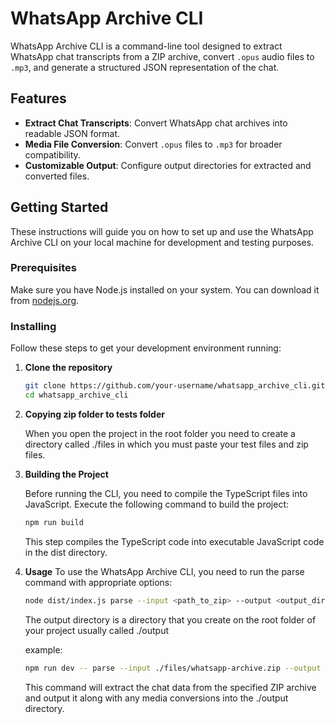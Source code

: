 # WhatsApp Archive CLI

WhatsApp Archive CLI is a command-line tool designed to extract WhatsApp chat transcripts from a ZIP archive, convert `.opus` audio files to `.mp3`, and generate a structured JSON representation of the chat.

## Features

- **Extract Chat Transcripts**: Convert WhatsApp chat archives into readable JSON format.
- **Media File Conversion**: Convert `.opus` files to `.mp3` for broader compatibility.
- **Customizable Output**: Configure output directories for extracted and converted files.

## Getting Started

These instructions will guide you on how to set up and use the WhatsApp Archive CLI on your local machine for development and testing purposes.

### Prerequisites

Make sure you have Node.js installed on your system. You can download it from [nodejs.org](https://nodejs.org/).

### Installing

Follow these steps to get your development environment running:

1. **Clone the repository**

   ```bash
   git clone https://github.com/your-username/whatsapp_archive_cli.git
   cd whatsapp_archive_cli
   ```

2. **Copying zip folder to tests folder**

   When you open the project in the root folder you need to create a directory called ./files in which you must paste your test files and zip files.

3. **Building the Project**

   Before running the CLI, you need to compile the TypeScript files into JavaScript. Execute the following command to build the project:

   ```bash
   npm run build
   ```

   This step compiles the TypeScript code into executable JavaScript code in the dist directory.

4. **Usage**
   To use the WhatsApp Archive CLI, you need to run the parse command with appropriate options:

   ```bash
   node dist/index.js parse --input <path_to_zip> --output <output_directory> --me <your_md5_hash> --group
   ```

   The output directory is a directory that you create on the root folder of your project usually called ./output

   example:

   ```bash
   npm run dev -- parse --input ./files/whatsapp-archive.zip --output ./output --me 16fa493f8783742fa88597f022f9df07 --group
   ```

   This command will extract the chat data from the specified ZIP archive and output it along with any media conversions into the ./output directory.
